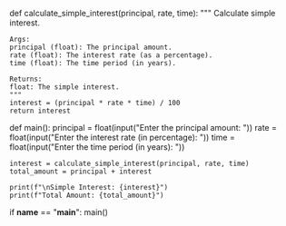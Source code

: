 def calculate_simple_interest(principal, rate, time):
    """
    Calculate simple interest.

    Args:
    principal (float): The principal amount.
    rate (float): The interest rate (as a percentage).
    time (float): The time period (in years).

    Returns:
    float: The simple interest.
    """
    interest = (principal * rate * time) / 100
    return interest

def main():
    principal = float(input("Enter the principal amount: "))
    rate = float(input("Enter the interest rate (in percentage): "))
    time = float(input("Enter the time period (in years): "))

    interest = calculate_simple_interest(principal, rate, time)
    total_amount = principal + interest

    print(f"\nSimple Interest: {interest}")
    print(f"Total Amount: {total_amount}")

if __name__ == "__main__":
    main()
